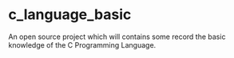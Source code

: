c_language_basic
================

An open source project which will contains some record the basic knowledge of the C Programming Language.